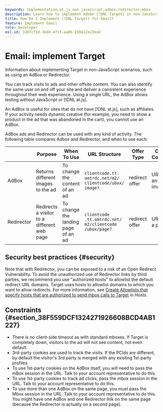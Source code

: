 ```yaml
---
keywords: Implementation;at.js non javascript;adbox;redirector;mbox
description: Learn how to implement Adobe [!DNL Target] in non-JavaScript scenarios, such as using an AdBox or Redirector.
title: How Do I Implement [!DNL Target] for Email?
feature: Implement Email
role: Developer
exl-id: 3287cf3d-3ed4-471f-aa06-25bb12e23ead
---
```

# Email: implement Target

Information about implementing Target in non-JavaScript scenarios, such as using an AdBox or Redirector.

You can track visits to ads and other offsite content. You can also identify the same user on and off your site and deliver a consistent experience throughout their web experience. Using a single URL, the AdBox allows testing without JavaScript or [!DNL at.js].

An AdBox is useful for sites that do not have [!DNL at.js], such as affiliates. If your activity needs dynamic creative (for example, you need to show a product in the ad that was abandoned in the cart), you cannot use an AdBox.

AdBox ads and Redirector can be used with any kind of activity. The following table compares Adbox and Redirector, and when to use each:

| | Purpose | When To Use | URL Structure | Offer Type | Offer Content |
|--- |--- |--- |--- |--- |--- |
|AdBox|Returns different images to the ad|To change the content of an ad|`clientcode​.tt.​omtrdc​.net/​m2​/​clientcode/ubox/​image?`|redirect offer|URL for an image|
|Redirector|Redirects a visitor to a different web page|To change the landing page of an ad|`clientcode​.tt.omtrdc.net/​m2/clientcode​/ubox/page?`|redirect offer|URL for a page|

## Security best practices {#security}

Note that with Redirector, you can be exposed to a risk of an Open Redirect Vulnerability. To avoid the unauthorized use of Redirector links by third parties, we recommend you use "authorized hosts" to allowlist the default redirect URL domains. Target uses hosts to allowlist domains to which you want to allow redirects. For more information, see [Create Allowlists that specify hosts that are authorized to send mbox calls to Target](/help/main/administrating-target/hosts.md#allowlist) in *Hosts*.

## Constraints {#section_38F559DCF1324271926608BCD4AB1227}

* There is no client-side timeout as with standard mboxes. If Target is completely down, visitors to the ad will not see content, not even default. 
* 3rd-party cookies are used to track the visits. If the PCIds are different, by default the visitor's 3rd party is merged with any existing 1st-party profiles. 
* To use 1st-party cookies on the AdBox itself, you will need to pass the mBox session in the URL. Talk to your account representative to do this. 
* To use 1st-party cookies to track ad clicks, pass the mbox session in the URL. Talk to your account representative to do this. 
* To use more than one AdBox on the same page, you must pass the Mbox session in the URL. Talk to your account representative to do this. You might have one AdBox and one Redirector link on the same page (because the Redirector is actually on a second page).
